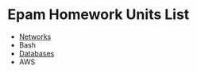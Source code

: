 # Epam Homework Units List

- [Networks](public_html/networks/networks_task.md)
- Bash
- [Databases](public_html/databases/db_task.md)
- AWS
